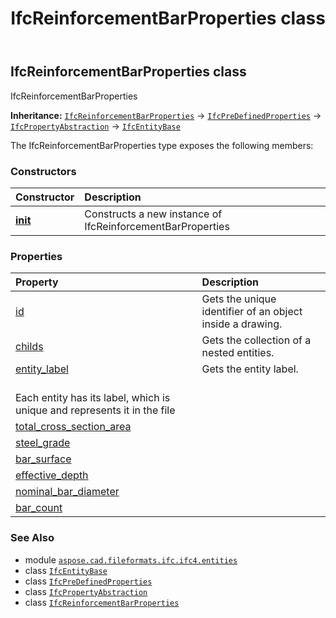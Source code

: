 ﻿---
title: IfcReinforcementBarProperties class
second_title: Aspose.CAD for Python via .NET API References
description: 
type: docs
weight: 5090
url: /python-net/aspose.cad.fileformats.ifc.ifc4.entities/ifcreinforcementbarproperties/
is_root: false
---

## IfcReinforcementBarProperties class

IfcReinforcementBarProperties



**Inheritance:** [`IfcReinforcementBarProperties`](/cad/python-net/aspose.cad.fileformats.ifc.ifc4.entities/ifcreinforcementbarproperties) → 
[`IfcPreDefinedProperties`](/cad/python-net/aspose.cad.fileformats.ifc.ifc4.entities/ifcpredefinedproperties) → 
[`IfcPropertyAbstraction`](/cad/python-net/aspose.cad.fileformats.ifc.ifc4.entities/ifcpropertyabstraction) → 
[`IfcEntityBase`](/cad/python-net/aspose.cad.fileformats.ifc/ifcentitybase)



The IfcReinforcementBarProperties type exposes the following members:

### Constructors
| Constructor | Description |
| :- | :- |
| [__init__](/cad/python-net/aspose.cad.fileformats.ifc.ifc4.entities/ifcreinforcementbarproperties/__init__/#) | Constructs a new instance of IfcReinforcementBarProperties |


### Properties
| Property | Description |
| :- | :- |
| [id](/cad/python-net/aspose.cad.fileformats.ifc.ifc4.entities/ifcreinforcementbarproperties/id) | Gets the unique identifier of an object inside a drawing. |
| [childs](/cad/python-net/aspose.cad.fileformats.ifc.ifc4.entities/ifcreinforcementbarproperties/childs) | Gets the collection of a nested entities. |
| [entity_label](/cad/python-net/aspose.cad.fileformats.ifc.ifc4.entities/ifcreinforcementbarproperties/entity_label) | Gets the entity label.<br/>Each entity has its label, which is unique and represents it in the file |
| [total_cross_section_area](/cad/python-net/aspose.cad.fileformats.ifc.ifc4.entities/ifcreinforcementbarproperties/total_cross_section_area) |  |
| [steel_grade](/cad/python-net/aspose.cad.fileformats.ifc.ifc4.entities/ifcreinforcementbarproperties/steel_grade) |  |
| [bar_surface](/cad/python-net/aspose.cad.fileformats.ifc.ifc4.entities/ifcreinforcementbarproperties/bar_surface) |  |
| [effective_depth](/cad/python-net/aspose.cad.fileformats.ifc.ifc4.entities/ifcreinforcementbarproperties/effective_depth) |  |
| [nominal_bar_diameter](/cad/python-net/aspose.cad.fileformats.ifc.ifc4.entities/ifcreinforcementbarproperties/nominal_bar_diameter) |  |
| [bar_count](/cad/python-net/aspose.cad.fileformats.ifc.ifc4.entities/ifcreinforcementbarproperties/bar_count) |  |



### See Also
* module [`aspose.cad.fileformats.ifc.ifc4.entities`](..)
* class [`IfcEntityBase`](/cad/python-net/aspose.cad.fileformats.ifc/ifcentitybase)
* class [`IfcPreDefinedProperties`](/cad/python-net/aspose.cad.fileformats.ifc.ifc4.entities/ifcpredefinedproperties)
* class [`IfcPropertyAbstraction`](/cad/python-net/aspose.cad.fileformats.ifc.ifc4.entities/ifcpropertyabstraction)
* class [`IfcReinforcementBarProperties`](/cad/python-net/aspose.cad.fileformats.ifc.ifc4.entities/ifcreinforcementbarproperties)
